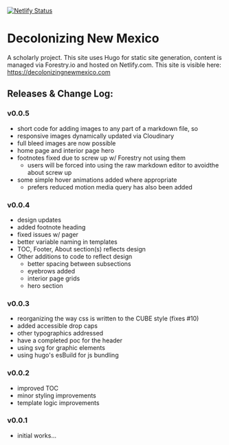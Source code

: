 [![Netlify Status](https://api.netlify.com/api/v1/badges/4f759b93-61e7-44fc-abbb-233bab468b9d/deploy-status)](https://app.netlify.com/sites/epic-lichterman-3494de/deploys)

# Decolonizing New Mexico
A scholarly project. This site uses Hugo for static site generation, content is managed via Forestry.io and hosted on Netlify.com. This site is visible here: https://decolonizingnewmexico.com

## Releases & Change Log:
### v0.0.5

- short code for adding images to any part of a markdown file, so 
- responsive images dynamically updated via Cloudinary
- full bleed images are now possible
- home page and interior page hero 
- footnotes fixed due to screw up w/ Forestry not using them
  - users will be forced into using the raw markdown editor to avoidthe about screw up
- some simple hover animations added where appropriate
  - prefers reduced motion media query has also been added

### v0.0.4

- design updates
- added footnote heading
- fixed issues w/ pager
- better variable naming in templates
- TOC, Footer, About section(s) reflects design
- Other additions to code to reflect design
  - better spacing between subsections
  - eyebrows added
  - interior page grids
  - hero section

### v0.0.3

- reorganizing the way css is written to the CUBE style (fixes #10) 
- added accessible drop caps
- other typographics addressed
- have a completed poc for the header
- using svg for graphic elements
- using hugo's esBuild for js bundling

### v0.0.2

- improved TOC
- minor styling improvements
- template logic improvements

### v0.0.1

- initial works...